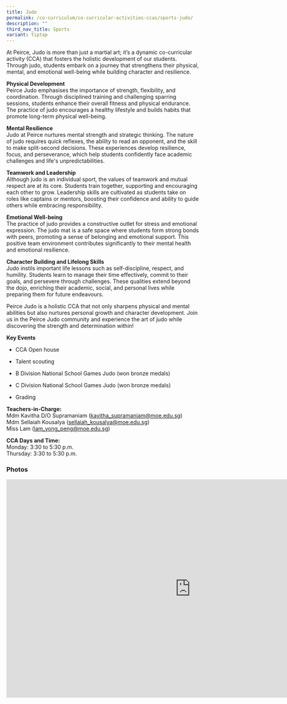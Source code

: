 ```yaml
---
title: Judo
permalink: /co-curriculum/co-curricular-activities-ccas/sports-judo/
description: ""
third_nav_title: Sports
variant: tiptap
---
```

<p>At Peirce, Judo is more than just a martial art; it’s a dynamic co-curricular
activity (CCA) that fosters the holistic development of our students. Through
judo, students embark on a journey that strengthens their physical, mental,
and emotional well-being while building character and resilience.</p>
<p><strong>Physical Development</strong>
<br>Peirce Judo emphasises the importance of strength, flexibility, and coordination.
Through disciplined training and challenging sparring sessions, students
enhance their overall fitness and physical endurance. The practice of judo
encourages a healthy lifestyle and builds habits that promote long-term
physical well-being.</p>
<p><strong>Mental Resilience</strong>
<br>Judo at Peirce nurtures mental strength and strategic thinking. The nature
of judo requires quick reflexes, the ability to read an opponent, and the
skill to make split-second decisions. These experiences develop resilience,
focus, and perseverance, which help students confidently face academic
challenges and life's unpredictabilities.</p>
<p><strong>Teamwork and Leadership</strong>
<br>Although judo is an individual sport, the values of teamwork and mutual
respect are at its core. Students train together, supporting and encouraging
each other to grow. Leadership skills are cultivated as students take on
roles like captains or mentors, boosting their confidence and ability to
guide others while embracing responsibility.</p>
<p><strong>Emotional Well-being</strong>
<br>The practice of judo provides a constructive outlet for stress and emotional
expression. The judo mat is a safe space where students form strong bonds
with peers, promoting a sense of belonging and emotional support. This
positive team environment contributes significantly to their mental health
and emotional resilience.</p>
<p><strong>Character Building and Lifelong Skills</strong>
<br>Judo instils important life lessons such as self-discipline, respect,
and humility. Students learn to manage their time effectively, commit to
their goals, and persevere through challenges. These qualities extend beyond
the dojo, enriching their academic, social, and personal lives while preparing
them for future endeavours.
<br>
</p>
<p>Peirce Judo is a holistic CCA that not only sharpens physical and mental
abilities but also nurtures personal growth and character development.
Join us in the Peirce Judo community and experience the art of judo while
discovering the strength and determination within!</p>
<p></p>
<p><strong>Key Events</strong>
</p>
<ul data-tight="true" class="tight">
<li>
<p>CCA Open house&nbsp;</p>
</li>
<li>
<p>Talent scouting</p>
</li>
<li>
<p>B Division National School Games Judo (won bronze medals)</p>
</li>
<li>
<p>C Division National School Games Judo (won bronze medals)</p>
</li>
<li>
<p>Grading&nbsp;</p>
</li>
</ul>
<p></p>
<p><strong>Teachers-in-Charge:</strong>
<br>Mdm Kavitha D/O Supramaniam (<a href="mailto:kavitha_supramaniam@moe.edu.sg" rel="noopener noreferrer nofollow" target="_blank">kavitha_supramaniam@moe.edu.sg</a>)
<br>Mdm Sellaiah Kousalya (<a href="mailto:sellaiah_kousalya@moe.edu.sg" rel="noopener noreferrer nofollow" target="_blank">sellaiah_kousalya@moe.edu.sg</a>)
<br>Miss Lam (<a href="mailto:lam_yong_peng@moe.edu.sg" rel="noopener noreferrer nofollow" target="_blank">lam_yong_peng@moe.edu.sg</a>)</p>
<p></p>
<p><strong>CCA Days and Time:</strong>
<br>Monday: 3:30 to 5:30 p.m.
<br>Thursday: 3:30 to 5:30 p.m.</p>
<h3>Photos</h3>
<div class="iframe-wrapper">
<iframe height="569" width="960" allowfullscreen="true" frameborder="0" src="https://docs.google.com/presentation/d/e/2PACX-1vTm-nZLMH3nzoOSXbug8kHv_r3N_17U2NWON0YiJnMG_oCNbaylSkxhYtGmU6_RSghjIBAyn2xouZdW/embed?start=false&amp;loop=false&amp;delayms=3000"></iframe>
</div>
<p></p>